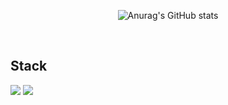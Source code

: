 <div align="center">
  
![Anurag's GitHub stats](https://github-readme-stats.vercel.app/api?username=do9605)
  
</div>

<br>

## Stack
<img src="https://img.shields.io/badge/Python-3776AB?style=flat-square&logo=Python&logoColor=white"/> <img src="https://img.shields.io/badge/Flask-000000?style=flat-square&logo=Flask&logoColor=white"/>
